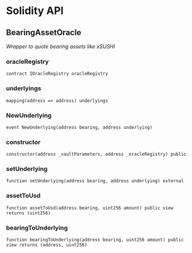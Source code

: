# Solidity API

## BearingAssetOracle

_Wrapper to quote bearing assets like xSUSHI_

### oracleRegistry

```solidity
contract IOracleRegistry oracleRegistry
```

### underlyings

```solidity
mapping(address => address) underlyings
```

### NewUnderlying

```solidity
event NewUnderlying(address bearing, address underlying)
```

### constructor

```solidity
constructor(address _vaultParameters, address _oracleRegistry) public
```

### setUnderlying

```solidity
function setUnderlying(address bearing, address underlying) external
```

### assetToUsd

```solidity
function assetToUsd(address bearing, uint256 amount) public view returns (uint256)
```

### bearingToUnderlying

```solidity
function bearingToUnderlying(address bearing, uint256 amount) public view returns (address, uint256)
```

